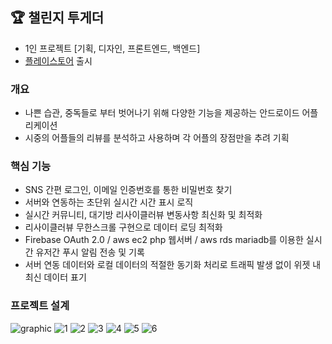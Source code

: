 ## 🏆 챌린지 투게더

* 1인 프로젝트 [기획, 디자인, 프론트엔드, 백엔드]
* [플레이스토어](https://play.google.com/store/apps/details?id=com.yjy.challengetogether) 출시 



### 개요
* 나쁜 습관, 중독들로 부터 벗어나기 위해 다양한 기능을 제공하는 안드로이드 어플리케이션
* 시중의 어플들의 리뷰를 분석하고 사용하며 각 어플의 장점만을 추려 기획

### 핵심 기능
* SNS 간편 로그인, 이메일 인증번호를 통한 비밀번호 찾기
* 서버와 연동하는 초단위 실시간 시간 표시 로직
* 실시간 커뮤니티, 대기방 리사이클러뷰 변동사항 최신화 및 최적화
* 리사이클러뷰 무한스크롤 구현으로 데이터 로딩 최적화
* Firebase OAuth 2.0 / aws ec2 php 웹서버 / aws rds mariadb를 이용한 실시간 유저간 푸시 알림 전송 및 기록
* 서버 연동 데이터와 로컬 데이터의 적절한 동기화 처리로 트래픽 발생 없이 위젯 내 최신 데이터 표기

### 프로젝트 설계
![graphic](https://user-images.githubusercontent.com/69251013/234477690-a1666914-c619-486b-a5e3-db0b296285ee.png)
![1](https://user-images.githubusercontent.com/69251013/234531462-08144a73-a0db-4672-9676-510c2c67dad6.png)
![2](https://user-images.githubusercontent.com/69251013/234531737-6c0f21eb-7567-48e4-89e1-bb541b3fccd4.png)
![3](https://user-images.githubusercontent.com/69251013/234531411-4d899913-367d-4168-a6f0-1bfb1c468aa0.png)
![4](https://user-images.githubusercontent.com/69251013/234546007-63e37ed7-8807-4c77-b509-3dd9c0004c5f.png)
![5](https://user-images.githubusercontent.com/69251013/234546016-201ae809-c40e-4d30-b564-3df16fcf9b0e.png)
![6](https://user-images.githubusercontent.com/69251013/234546023-3b3d6c90-42f1-4723-9932-b95af41f8373.png)
